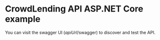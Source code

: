# CrowdLending API ASP.NET Core example
You can visit the swagger UI (*apiUrl*/swagger) to discover and test the API.